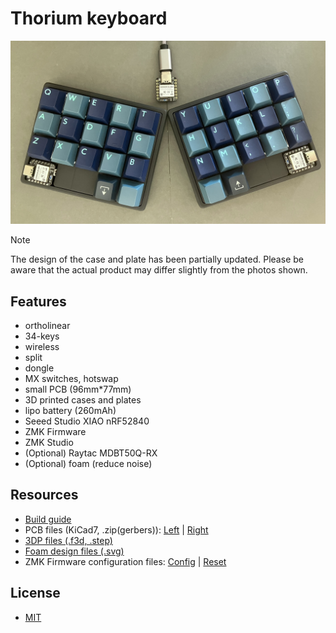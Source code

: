 # Thorium keyboard
![](./img/thorium.jpg)
> [!NOTE]
> The design of the case and plate has been partially updated. Please be aware that the actual product may differ slightly from the photos shown.
## Features
- ortholinear  
- 34-keys
- wireless
- split
- dongle  
- MX switches, hotswap 
- small PCB (96mm*77mm)
- 3D printed cases and plates
- lipo battery (260mAh)
- Seeed Studio XIAO nRF52840
- ZMK Firmware
- ZMK Studio  
- (Optional) Raytac MDBT50Q-RX
- (Optional) foam (reduce noise) 
## Resources
- [Build guide](./doc/buildguide.md)
- PCB files (KiCad7, .zip(gerbers)): [Left](https://github.com/note96e/thorium/tree/main/pcbl) | [Right](https://github.com/note96e/thorium/tree/main/pcbr)
- [3DP files (.f3d, .step)](https://github.com/note96e/thorium/tree/main/case)
- [Foam design files (.svg)](https://github.com/note96e/thorium/tree/main/foam)
- ZMK Firmware configuration files: [Config](https://github.com/note96e/thorium-zmk-config) | [Reset](https://github.com/note96e/thorium-reset-zmk-config)

## License
- [MIT](https://github.com/note96e/thorium/blob/main/LICENSE.txt)
